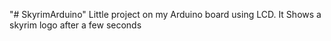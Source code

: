 "# SkyrimArduino" 
Little project on my Arduino board using LCD.
It Shows a skyrim logo after a few seconds
